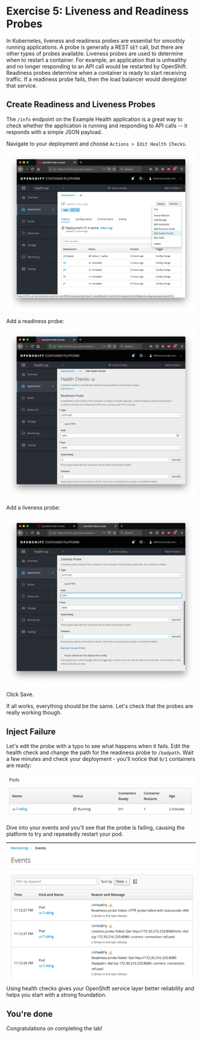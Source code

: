 # Exercise 5: Liveness and Readiness Probes

In Kubernetes, liveness and readiness probes are essential for smoothly running applications.
A probe is generally a REST `GET` call, but there are other types of probes available.
Liveness probes are used to determine when to restart a container. For example, an
application that is unhealthy and no longer responding to an API call would be
restarted by OpenShift. Readiness probes determine when a container is ready to
start receiving traffic. If a readiness probe fails, then the load balancer
would deregister that service.

## Create Readiness and Liveness Probes

The `/info` endpoint on the Example Health application is a great way to check
whether the application is running and responding to API calls -- it responds
with a simple JSON payload.

Navigate to your deployment and choose `Actions > Edit Health Checks`.

![Health Checks](../.gitbook/assets/edit-health-checks.png)

Add a readiness probe:

![Readiness](../.gitbook/assets/health-checks-ui.png)

Add a liveness probe:

![Liveness](../.gitbook/assets/liveness-probe.png)

Click Save.

If all works, everything should be the same. Let's check that the probes are really working though.

## Inject Failure

Let's edit the probe with a typo to see what happens when it fails. Edit the health check and change the path for the readiness probe to `/badpath`. Wait a few minutes and check your deployment - you'll notice that `0/1` containers are ready:

![Badpath](../.gitbook/assets/badpath.png)

Dive into your events and you'll see that the probe is failing, causing the platform to try and repeatedly restart your pod.

![Deeper Dive](../.gitbook/assets/events.png)

Using health checks gives your OpenShift service layer better reliability and helps you start with a strong foundation.

## You're done

Congratulations on completing the lab!
